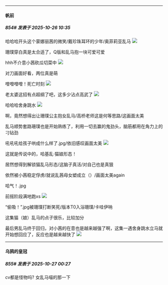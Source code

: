 ﻿
*****

####  帆前  
##### 854#       发表于 2025-10-26 10:35

哈哈哈开头这个蒙娜丽茜的微笑/戴珍珠耳环的少年/奥菲莉亚乱马
<img src="https://p.sda1.dev/28/0760eeaf02f4153c19e0a83fd2076b7c/1000023442.jpg" referrerpolicy="no-referrer">

珊璞穿白真是太合适了，Q版和乱马抱一块可爱可爱

hhh不介意小茜砍瓜切菜中
<img src="https://p.sda1.dev/28/cb4e4819f67a79be06caeec724e3996c/1000023452.jpg" referrerpolicy="no-referrer">

对刀画面好看，两位真是萌

噔噔噔噔！死亡时刻
<img src="https://p.sda1.dev/28/3dc21907bd0bc25b49801579ac4a5448/1000023445.jpg" referrerpolicy="no-referrer">

老太婆这招有点超纲了吧，这多少沾点高武了
<img src="https://p.sda1.dev/28/950ab29affb77b1f8028fd5541fe652c/1000023446.jpg" referrerpolicy="no-referrer">

哈哈哈舍身跳水
<img src="https://p.sda1.dev/28/0dc95ab1ac2847703635906952af70c5/1000023447.jpg" referrerpolicy="no-referrer">

啊，竟然想得出让珊璞公主抱女乱马/高桥老师这是何等思路/这画面太美

乱马顺势套路珊璞也是开始熟练了，利用一切去赢的鬼劲头，脑筋都用在角力上的刁钻劲

吼吼吼给孩子哄成什么样了.jpg/依旧感叹画面太美
<img src="https://p.sda1.dev/28/b0ffaaef6bf5fef0dc11d7deb2849334/1000023449.jpg" referrerpolicy="no-referrer">

这就是传说中的，哈基乱·猫娘形态！

居然想得到解锁猫乱马形态/这脑子真活/对自己也是真狠

依然被小茜稳定俘虏/就说乱茜母女塑成立（）/画面太美again

哈气！.jpg

前摇阶段满地跑xs
<img src="https://p.sda1.dev/28/f0f94fb7fd861d9b1b4dc7e47281440e/1000023453.jpg" referrerpolicy="no-referrer">

“偷吸！”.jpg被珊璞打断笑死/版本T0入浴珊璞/卡哇伊呐

这集猫（娘）乱马的点子很乐，比较加分

最后男乱马终于回归，对小茜的在意也是越来越强了啊，这集一遇舍身跳水立马就开始想回应了，反应也是越来越快了
<img src="https://p.sda1.dev/28/210d913a78bf74585b4ebbb4ebf17e0d/1000023451.jpg" referrerpolicy="no-referrer">


*****

####  乌鸦的皇冠  
##### 855#       发表于 2025-10-27 00:27

cv都是怪物吗? 女乱马喵的那一下

